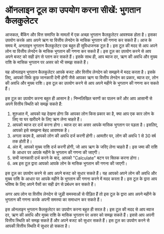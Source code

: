 ऑनलाइन टूल का उपयोग करना सीखें: भुगतान कैलकुलेटर
================================================

आजकल, बैंकिंग और वित्त समाप्ति के मामलों में एक अच्छा भुगतान कैलकुलेटर आवश्यक होता है। इसका उपयोग करके आप अपने ऋण या वित्तीय लेनदेन के मासिक भुगतान की गणना कर सकते हैं। आज के समय में, अनलाइन भुगतान कैलकुलेटर एक बहुत ही सुविधाजनक टूल है। इस टूल की मदद से आप अपने लोन या वित्तीय लेनदेन के मासिक भुगतान की गणना कर सकते हैं। इस टूल का उपयोग करने से आप अपने बजट को सही ढंग से प्लान कर सकते हैं। इसके साथ ही, आप ब्याज दर, ऋण की अवधि और मुख्य राशि के मासिक भुगतान पर असर को भी समझ सकते हैं।

यह ऑनलाइन भुगतान कैलकुलेटर आपके बजट और वित्तीय लेनदेन को समझने में मदद करता है। इसके लिए, आपको सिर्फ कुछ जानकारी देनी होगी जैसे आपका ऋण या वित्तीय लेनदेन का प्रकार, ब्याज दर, लोन की अवधि और मुख्य राशि। इस टूल का उपयोग करने से आप अपने महीने के भुगतान की गणना कर सकते हैं।

इस टूल का उपयोग करना बहुत ही आसान है। निम्नलिखित चरणों का पालन करें और आप आसानी से अपने वित्तीय स्थिति को समझ सकते हैं:

1. शुरुआत में, आपको यह देखना होगा कि आपका लोन किस प्रकार का है, क्या आप एक कार लोन के लिए या घर खरीदने के लिए ऋण लेना चाहते हैं।
2. आपको ब्याज दर दर्ज करना होगा। ब्याज दर का असर आपके मासिक भुगतान पर पड़ता है। इसलिए, आपको इसे समझना बेहद आवश्यक है।
3. अगला कदम है, आपको लोन की अवधि दर्ज करनी होगी। आमतौर पर, लोन की अवधि 1 से 30 वर्ष तक होती है।
4. अंत में, आपको मुख्य राशि दर्ज करनी होगी, जो आप ऋण के जरिए लेना चाहते हैं। इस जमा की राशि के आधार पर आपके महीने के भुगतान की गणना की जाएगी।
5. सभी जानकारी दर्ज करने के बाद, आपको "Calculate" बटन पर क्लिक करना होगा।
6. अब इस टूल द्वारा आपको आपके लोन के मासिक भुगतान की गणना की जाएगी।

इस टूल का उपयोग करने से आप अपने बजट को सुधार सकते हैं। यह आपको अपने लोन की अवधि और मुख्य राशि के आधार पर आपके महीने के भुगतान की गणना करने में मदद करता है। इस टूल के द्वारा आप भविष्य के लिए अपने पैसों का सही ढंग से प्रबंधन कर सकते हैं।

अगर आप लोन या वित्तीय लेनदेन से जुड़ी समस्याओं से पीड़ित हैं तो इस टूल के द्वारा आप अपने महीने के भुगतान की गणना करके अपनी समस्या का समाधान कर सकते हैं।

इस ऑनलाइन भुगतान कैलकुलेटर का उपयोग करना बहुत ही सरल है। इस टूल की मदद से आप ब्याज दर, ऋण की अवधि और मुख्य राशि के मासिक भुगतान पर असर को समझ सकते हैं। इससे आप अपनी वित्तीय स्थिति को समझ सकते हैं और अपने बजट को सुधार सकते हैं। इस टूल का उपयोग करने से आपकी वित्तीय स्थिति में सुधार हो सकता है।